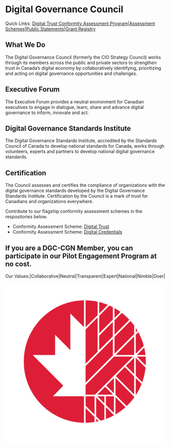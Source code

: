 # Digital Governance Council
Quick Links: [Digital Trust Conformity Assessment Program](https://github.com/dgc-cgn/CAS-Digital-Trust)|[Assessment Schemes](https://github.com/dgc-cgn/CAS-Digital-Trust/blob/main/scheme/profiles/profiles-overview.md)|[Public Statements](public-information/PUBLIC-STATEMENTS.md)|[Grant Registry](https://github.com/dgc-cgn/CAS-Digital-Trust/blob/main/registry/registry.md)

## What We Do

The Digital Governance Council (formerly the CIO Strategy Council) works through its members across the public and private sectors to strengthen trust in Canada’s digital economy by collaboratively identifying, prioritizing and acting on digital governance opportunities and challenges.  


## Executive Forum

The  Executive Forum provides a neutral environment for Canadian executives to engage in dialogue, learn, share and advance digital governance to inform, innovate and act. 

## Digital Governance Standards Institute

The Digital Governance Standards Institute, accredited by the Standards Council of Canada to develop national standards for Canada, works through volunteers, experts and partners to develop national digital governance standards.
					
## Certification

The Council assesses and certifies the compliance of organizations with the digital governance standards developed by the Digital Governance Standards Institute. Certification by the Council is a mark of trust for Canadians and organizations everywhere.

Contribute to our flagship conformity assessment schemes in the respositories below.

* Conformity Assessment Scheme: [Digital Trust](https://github.com/dgc-cgn/CAS-Digital-Trust)
* Conformity Assessment Scheme: [Digital Credentials](https://github.com/dgc-cgn/CAS-Digital-Credentials)

If you are a DGC-CGN Member, you can participate in our Pilot Engagement Program at no cost.
---
Our Values:|Collaborative|Neutral|Transparent|Expert|National|Nimble|Doer|
					
![](./DGC-CGN.png)
